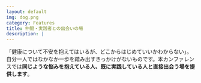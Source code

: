 ```yaml
---
layout: default
img: dog.png
category: Features
title: 仲間・実践者との出会いの場
description: |
---
```

「健康について不安を抱えてはいるが、どこからはじめていいかわからない」。自分一人ではなかなか一歩を踏み出すきっかけがないものです。本カンファレンスでは**同じような悩みを抱えている人、既に実践している人と直接出会う場を提供します**。